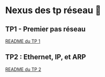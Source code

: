# Nexus des tp réseau 📶

## TP1 - Premier pas réseau
[README du TP 1](https://github.com/NepNath/TP-reseau-1/blob/main/TP%201/README.md)

## TP2 : Ethernet, IP, et ARP

[README du TP 2](https://github.com/NepNath/TP-reseau-1/blob/main/TP%202/README.md)
